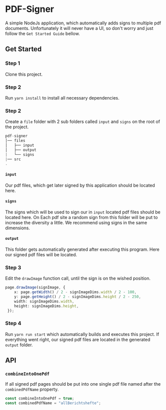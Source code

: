 # PDF-Signer

A simple NodeJs application, which automatically adds signs to multiple pdf documents.
Unfortunately it will never have a UI, so don't worry and just follow the `Get Started Guide` bellow.


## Get Started

### Step 1

Clone this project.


### Step 2

Run `yarn install` to install all necessary dependencies.


### Step 2

Create a `file` folder with 2 sub folders called `input` and `signs` on the root of the project.
```js title="TodoList-Core"
pdf-signer
│── files
│   ├── input
│   ├── output
|   └── signs
|── src
.
```

#### `input`
Our pdf files, which get later signed by this application should be located here.

#### `signs` 
The signs which will be used to sign our in `input` located pdf files should be located here.
On Each pdf site a random sign from this folder will be put to increase the diversity a little.
We recommend using signs in the same dimensions.

#### `output`
This folder gets automatically generated after executing this program.
Here our signed pdf files will be located.


### Step 3

Edit the `drawImage` function call, until the sign is on the wished position.

```ts
page.drawImage(signImage, {
    x: page.getWidth() / 2 - signImageDims.width / 2 - 100,
    y: page.getHeight() / 2 - signImageDims.height / 2 - 250,
    width: signImageDims.width,
    height: signImageDims.height,
 });
```


### Step 4

Run `yarn run start` which automatically builds and executes this project.
If everything went right, our signed pdf files are located in the generated `output` folder.


## API

### `combineIntoOnePdf`

If all signed pdf pages should be put into one single pdf file named after the `combinedPdfName` property.
```ts
const combineIntoOnePdf = true;
const combinedPdfName = "allBerichtshefte";
```
